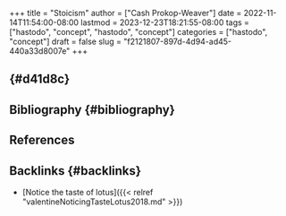 +++
title = "Stoicism"
author = ["Cash Prokop-Weaver"]
date = 2022-11-14T11:54:00-08:00
lastmod = 2023-12-23T18:21:55-08:00
tags = ["hastodo", "concept", "hastodo", "concept"]
categories = ["hastodo", "concept"]
draft = false
slug = "f2121807-897d-4d94-ad45-440a33d8007e"
+++

##  {#d41d8c}


## Bibliography {#bibliography}

## References

<style>.csl-entry{text-indent: -1.5em; margin-left: 1.5em;}</style><div class="csl-bib-body">
</div>



## Backlinks {#backlinks}

-   [Notice the taste of lotus]({{< relref "valentineNoticingTasteLotus2018.md" >}})
